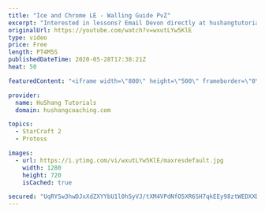 ```yaml
---
title: "Ice and Chrome LE - Walling Guide PvZ"
excerpt: "Interested in lessons? Email Devon directly at hushangtutorials@outlook.com ------------------------------------------------------------------------------------------------------- Want to support HuShang Tutorials directly? Patreon is a website where you can contribute a monthly donation that will help"
originalUrl: https://youtube.com/watch?v=wxutLYw5KlE
type: video
price: Free
length: PT4M5S
publishedDateTime: 2020-05-28T17:38:21Z
heat: 50

featuredContent: "<iframe width=\"800\" height=\"500\" frameborder=\"0\" src=\"https://www.youtube.com/embed/wxutLYw5KlE\" allow=\"accelerometer; autoplay; encrypted-media; gyroscope; picture-in-picture\" allowfullscreen></iframe>"

provider:
  name: HuShang Tutorials
  domain: hushangcoaching.com

topics:
  - StarCraft 2
  - Protoss

images:
  - url: https://i.ytimg.com/vi/wxutLYw5KlE/maxresdefault.jpg
    width: 1280
    height: 720
    isCached: true

secured: "UqRYSw3hwDJxXdZXYYbU1l0h5yVJ/tXM4VPdNfO5XR6SH7qkEEy98ztWEDXXDD1M/EO4AlgHb/4awDBp2q7c57SwbTrKfxB8XKFxZVrzQsbriSm3oenfd/swW0TKoC+b5veb973a3fJepJdeHQMuC5VHwPsTOgxi+Peax7XadvT61D+Ra/frpYnO/eU0PKi9YIzViHrxRTz3sGYR418drHEk+v3frZr2NKIqU6tfgd6N8HOyP1miynPvGqBVuHp4CUui/tmsSeasC4J1ClBn31bJMgaoceTAV3yIxN9OYGjmUbAF+jA9SB85yMn++tsJFw6rxwr91x257gsAx/kqavg2z1IF6wW6lfjGPr6jRr/eaA8NrvW0y3n7034mMTH+sLjdVNi5i6MQfvjSCkQPP5IAvGSpvrCZmwEwvQhgcjs=;VO3pm6aFIWaUhF/+ttnuvg=="
---
```


